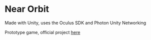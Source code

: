 # Near Orbit
Made with Unity, uses the Oculus SDK and Photon Unity Networking

Prototype game, official project [here](https://xr.berkeley.edu/)
